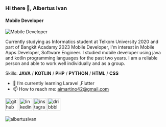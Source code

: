 ### Hi there 👋, Albertus Ivan
#### Mobile Developer
![Mobile Developer](https://media.licdn.com/dms/image/D5616AQE9HzeXidgEqw/profile-displaybackgroundimage-shrink_350_1400/0/1680281014706?e=1685577600&v=beta&t=J7qZmOvQDvYmEje4HNRGfYcp1z8hJDMZOWrX8UQHjZY)

Currently studying as Informatics student at Telkom University 2020 and part of Bangkit Acadamy 2023 Mobile Developer, I'm interest in Mobile Apps Developer, Software Engineer. I studied mobile developer using java and kotlin programming languages ​​for the past two years. I am a reliable person and able to work well individually and as a group.  


Skills: **JAVA** / **KOTLIN** / **PHP** / **PYTHON** / **HTML** / **CSS**

- 🌱 I’m currently learning Laravel ,Flutter 
- 📫 How to reach me: aimartino42@gmail.com 

[<img src='https://cdn.jsdelivr.net/npm/simple-icons@3.0.1/icons/github.svg' alt='github' height='40'>](https://github.com/albertusivan)    [<img src='https://cdn.jsdelivr.net/npm/simple-icons@3.0.1/icons/linkedin.svg' alt='linkedin' height='40'>](https://www.linkedin.com/in/albertus-ivan-martino-206558233//)      [<img src='https://cdn.jsdelivr.net/npm/simple-icons@3.0.1/icons/instagram.svg' alt='instagram' height='40'>](https://www.instagram.com/albvn23/?hl=id/)    [<img src='https://cdn.jsdelivr.net/npm/simple-icons@3.0.1/icons/dribbble.svg' alt='dribbble' height='40'>](https://dribbble.com/AlbertusIvan)  


<p><img align="center" src="https://github-readme-stats.vercel.app/api/top-langs?username=albertusivan&show_icons=true&locale=en&layout=compact" alt="albertusivan" /></p>
